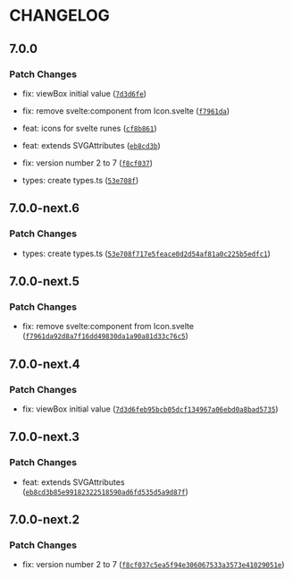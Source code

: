 # CHANGELOG

## 7.0.0

### Patch Changes

- fix: viewBox initial value ([`7d3d6fe`](https://github.com/shinokada/svelte-heros/commit/7d3d6feb95bcb05dcf134967a06ebd0a8bad5735))

- fix: remove svelte:component from Icon.svelte ([`f7961da`](https://github.com/shinokada/svelte-heros/commit/f7961da92d8a7f16dd49830da1a90a81d33c76c5))

- feat: icons for svelte runes ([`cf8b861`](https://github.com/shinokada/svelte-heros/commit/cf8b86117c00a2cf2a993623ce5b5a7da3d35ac5))

- feat: extends SVGAttributes<SVGElement> ([`eb8cd3b`](https://github.com/shinokada/svelte-heros/commit/eb8cd3b85e99182322518590ad6fd535d5a9d87f))

- fix: version number 2 to 7 ([`f8cf037`](https://github.com/shinokada/svelte-heros/commit/f8cf037c5ea5f94e306067533a3573e41029051e))

- types: create types.ts ([`53e708f`](https://github.com/shinokada/svelte-heros/commit/53e708f717e5feace0d2d54af81a0c225b5edfc1))

## 7.0.0-next.6

### Patch Changes

- types: create types.ts ([`53e708f717e5feace0d2d54af81a0c225b5edfc1`](https://github.com/shinokada/svelte-heros/commit/53e708f717e5feace0d2d54af81a0c225b5edfc1))

## 7.0.0-next.5

### Patch Changes

- fix: remove svelte:component from Icon.svelte ([`f7961da92d8a7f16dd49830da1a90a81d33c76c5`](https://github.com/shinokada/svelte-heros/commit/f7961da92d8a7f16dd49830da1a90a81d33c76c5))

## 7.0.0-next.4

### Patch Changes

- fix: viewBox initial value ([`7d3d6feb95bcb05dcf134967a06ebd0a8bad5735`](https://github.com/shinokada/svelte-heros/commit/7d3d6feb95bcb05dcf134967a06ebd0a8bad5735))

## 7.0.0-next.3

### Patch Changes

- feat: extends SVGAttributes<SVGElement> ([`eb8cd3b85e99182322518590ad6fd535d5a9d87f`](https://github.com/shinokada/svelte-heros/commit/eb8cd3b85e99182322518590ad6fd535d5a9d87f))

## 7.0.0-next.2

### Patch Changes

- fix: version number 2 to 7 ([`f8cf037c5ea5f94e306067533a3573e41029051e`](https://github.com/shinokada/svelte-heros/commit/f8cf037c5ea5f94e306067533a3573e41029051e))
